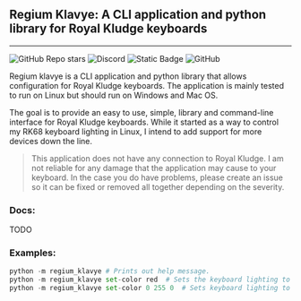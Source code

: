 ## Regium Klavye: A CLI application and python library for Royal Kludge keyboards
___
![GitHub Repo stars](https://img.shields.io/github/stars/airblast-dev/Regium-Klavye?logo=github&label=stars&color=blue)
![Discord](https://img.shields.io/discord/1144927977558253568?logo=discord&label=Discord&color=rgb(114%20137%20217))
![Static Badge](https://img.shields.io/badge/code_format_-black-black?color=black&link=https%3A%2F%2Fgithub.com%2Fpsf%2Fblack)
![GitHub](https://img.shields.io/github/license/airblast-dev/Regium-Klavye)

Regium klavye is a CLI application and python library that allows configuration for Royal Kludge keyboards. The application is mainly tested to run on Linux but should run on Windows and Mac OS. 

The goal is to provide an easy to use, simple, library and command-line interface for Royal Kludge keyboards. While it started as a way to control my RK68 keyboard lighting in Linux, I intend to add support for more devices down the line.

> This application does not have any connection to Royal Kludge. I am not reliable for any damage that the application may cause to your keyboard. In the case you do have problems, please create an issue so it can be fixed or removed all together depending on the severity.

### Docs:
TODO

### Examples:
```python
python -m regium_klavye # Prints out help message.
python -m regium_klavye set-color red  # Sets the keyboard lighting to red.
python -m regium_klavye set-color 0 255 0  # Sets keyboard lighting to green.
```	